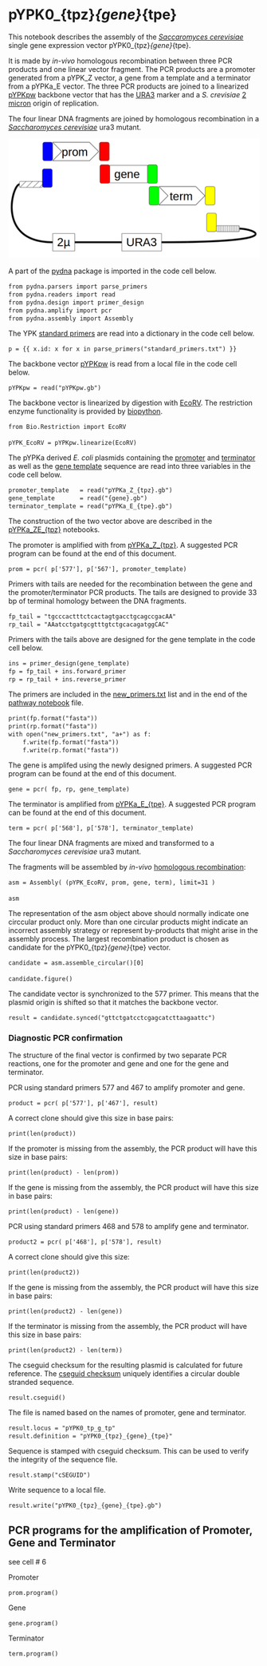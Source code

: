 # pYPK0_{tpz}_{gene}_{tpe}

This notebook describes the assembly of the [_Saccaromyces cerevisiae_](www.yeastgenome.org)
single gene expression vector pYPK0_{tpz}_{gene}_{tpe}.

It is made by _in-vivo_ homologous recombination between three PCR products and one linear vector fragment.
The PCR products are a promoter generated from a pYPK_Z vector, a gene from a template and
a terminator from a pYPKa_E vector. The three PCR products are joined to
a linearized [pYPKpw](https://github.com/BjornFJohansson/ypk-xylose-pathways/blob/master/pYPKpw.gb)
backbone vector that has the [URA3](http://www.yeastgenome.org/locus/S000000747/overview)
marker and a _S. crevisiae_ [2 micron](http://blog.addgene.org/plasmids-101-yeast-vectors) origin of replication.

The four linear DNA fragments are joined by homologous recombination in a
[_Saccharomyces cerevisiae_](http://wiki.yeastgenome.org/index.php/Commonly_used_strains) ura3 mutant.

![pYPK0_promoter_gene_terminator](tp_g_tp.png "pYPK0_promoter_gene_terminator")

A part of the [pydna](https://pypi.python.org/pypi/pydna/) package is imported in the code cell below.

    from pydna.parsers import parse_primers
    from pydna.readers import read
    from pydna.design import primer_design
    from pydna.amplify import pcr
    from pydna.assembly import Assembly

The YPK [standard primers](standard_primers.txt) are read into a dictionary in the code cell below.

	p = {{ x.id: x for x in parse_primers("standard_primers.txt") }}

The backbone vector [pYPKpw](pYPKpw.gb) is read from a local file in the code cell below.

	pYPKpw = read("pYPKpw.gb")

The backbone vector is linearized by digestion with [EcoRV](http://rebase.neb.com/rebase/enz/EcoRV.html).
The restriction enzyme functionality is provided by [biopython](http://biopython.org).

	from Bio.Restriction import EcoRV

	pYPK_EcoRV = pYPKpw.linearize(EcoRV)

The pYPKa derived _E. coli_ plasmids containing the [promoter](pYPKa_Z_{tpz}.gb) and [terminator](pYPKa_E_{tpe}.gb)
as well as the [gene template]({gene}.gb) sequence are read into three variables in the code cell below.

	promoter_template   = read("pYPKa_Z_{tpz}.gb")
	gene_template       = read("{gene}.gb")
	terminator_template = read("pYPKa_E_{tpe}.gb")

The construction of the two vector above are described in the [pYPKa_ZE_{tpz}](pYPKa_ZE_{tpz}.ipynb) notebooks.

The promoter is amplified with from [pYPKa_Z_{tpz}](pYPKa_Z_{tpz}.gb). A suggested PCR program can be found at the end of this document.

	prom = pcr( p['577'], p['567'], promoter_template)

Primers with tails are needed for the recombination between the gene and the promoter/terminator PCR products.
The tails are designed to provide 33 bp of terminal homology between the DNA fragments.

	fp_tail = "tgcccactttctcactagtgacctgcagccgacAA"
	rp_tail = "AAatcctgatgcgtttgtctgcacagatggCAC"

Primers with the tails above are designed for the gene template in the code cell below.

    ins = primer_design(gene_template)
    fp = fp_tail + ins.forward_primer
    rp = rp_tail + ins.reverse_primer

The primers are included in the [new_primers.txt](new_primers.txt) list and in the end of the [pathway notebook](pw.ipynb) file.

    print(fp.format("fasta"))
    print(rp.format("fasta"))
    with open("new_primers.txt", "a+") as f:
        f.write(fp.format("fasta"))
        f.write(rp.format("fasta"))

The gene is amplifed using the newly designed primers. A suggested PCR program can be found at the end of this document.

	gene = pcr( fp, rp, gene_template)

The terminator is amplified from [pYPKa_E_{tpe}](pYPKa_E_{tpe}.gb). A suggested PCR program can be found at the end of this document.

	term = pcr( p['568'], p['578'], terminator_template)

The four linear DNA fragments are mixed and transformed
to a _Saccharomyces cerevisiae_ ura3 mutant.

The fragments will be assembled by _in-vivo_ [homologous recombination](http://www.ncbi.nlm.nih.gov/pubmed/2828185):

	asm = Assembly( (pYPK_EcoRV, prom, gene, term), limit=31 )

	asm

The representation of the asm object above should normally indicate one circcular product only.
More than one circular products might indicate an incorrect assembly strategy or represent
by-products that might arise in the assembly process.
The largest recombination product is chosen as candidate for the pYPK0_{tpz}_{gene}_{tpe} vector.

	candidate = asm.assemble_circular()[0]

	candidate.figure()

The candidate vector is synchronized to the 577 primer. This means that
the plasmid origin is shifted so that it matches the backbone vector.

	result = candidate.synced("gttctgatcctcgagcatcttaagaattc")

### Diagnostic PCR confirmation

The structure of the final vector is confirmed by two
separate PCR reactions, one for the promoter and gene and
one for the gene and terminator.

PCR using standard primers 577 and 467 to amplify promoter and gene.

	product = pcr( p['577'], p['467'], result)

A correct clone should give this size in base pairs:

	print(len(product))

If the promoter is missing from the assembly, the PCR product will have this size in base pairs:

	print(len(product) - len(prom))

If the gene is missing from the assembly, the PCR product will have this size in base pairs:

	print(len(product) - len(gene))

PCR using standard primers 468 and 578 to amplify gene and terminator.

	product2 = pcr( p['468'], p['578'], result)

A correct clone should give this size:

	print(len(product2))

If the gene is missing from the assembly, the PCR product will have this size in base pairs:

	print(len(product2) - len(gene))

If the terminator is missing from the assembly, the PCR product will have this size in base pairs:

	print(len(product2) - len(term))

The cseguid checksum for the resulting plasmid is calculated for future reference.
The [cseguid checksum](http://pydna.readthedocs.org/en/latest/pydna.html#pydna.utils.cseguid)
uniquely identifies a circular double stranded sequence.

	result.cseguid()

The file is named based on the names of promoter, gene and terminator.

	result.locus = "pYPK0_tp_g_tp"
	result.definition = "pYPK0_{tpz}_{gene}_{tpe}"

Sequence is stamped with cseguid checksum. This can be used to verify the
integrity of the sequence file.

	result.stamp("cSEGUID")

Write sequence to a local file.

	result.write("pYPK0_{tpz}_{gene}_{tpe}.gb")

## PCR programs for the amplification of Promoter, Gene and Terminator

see cell # 6

Promoter

	prom.program()

Gene

	gene.program()

Terminator

	term.program()
